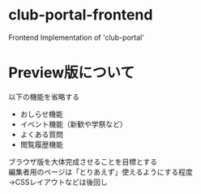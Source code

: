 # club-portal-frontend
Frontend Implementation of 'club-portal'

# Preview版について

以下の機能を省略する

- おしらせ機能
- イベント機能（新歓や学祭など）
- よくある質問
- 閲覧履歴機能

ブラウザ版を大体完成させることを目標とする\
編集者用のページは「とりあえず」使えるようにする程度\
→CSSレイアウトなどは後回し
